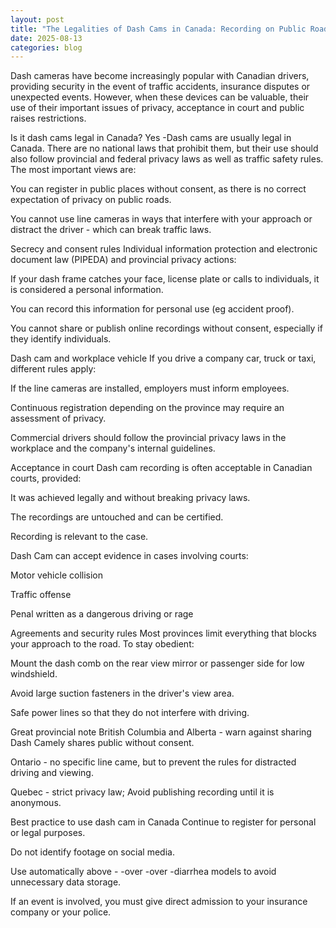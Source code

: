 ```yaml
---
layout: post
title: "The Legalities of Dash Cams in Canada: Recording on Public Roads"
date: 2025-08-13
categories: blog
---
```


Dash cameras have become increasingly popular with Canadian drivers, providing security in the event of traffic accidents, insurance disputes or unexpected events. However, when these devices can be valuable, their use of their important issues of privacy, acceptance in court and public raises restrictions.

Is it dash cams legal in Canada?
Yes -Dash cams are usually legal in Canada. There are no national laws that prohibit them, but their use should also follow provincial and federal privacy laws as well as traffic safety rules. The most important views are:

You can register in public places without consent, as there is no correct expectation of privacy on public roads.

You cannot use line cameras in ways that interfere with your approach or distract the driver - which can break traffic laws.

Secrecy and consent rules
Individual information protection and electronic document law (PIPEDA) and provincial privacy actions:

If your dash frame catches your face, license plate or calls to individuals, it is considered a personal information.

You can record this information for personal use (eg accident proof).

You cannot share or publish online recordings without consent, especially if they identify individuals.

Dash cam and workplace vehicle
If you drive a company car, truck or taxi, different rules apply:

If the line cameras are installed, employers must inform employees.

Continuous registration depending on the province may require an assessment of privacy.

Commercial drivers should follow the provincial privacy laws in the workplace and the company's internal guidelines.

Acceptance in court
Dash cam recording is often acceptable in Canadian courts, provided:

It was achieved legally and without breaking privacy laws.

The recordings are untouched and can be certified.

Recording is relevant to the case.

Dash Cam can accept evidence in cases involving courts:

Motor vehicle collision

Traffic offense

Penal written as a dangerous driving or rage

Agreements and security rules
Most provinces limit everything that blocks your approach to the road. To stay obedient:

Mount the dash comb on the rear view mirror or passenger side for low windshield.

Avoid large suction fasteners in the driver's view area.

Safe power lines so that they do not interfere with driving.

Great provincial note
British Columbia and Alberta - warn against sharing Dash Camely shares public without consent.

Ontario - no specific line came, but to prevent the rules for distracted driving and viewing.

Quebec - strict privacy law; Avoid publishing recording until it is anonymous.

Best practice to use dash cam in Canada
Continue to register for personal or legal purposes.

Do not identify footage on social media.

Use automatically above - -over -over -diarrhea models to avoid unnecessary data storage.

If an event is involved, you must give direct admission to your insurance company or your police.
